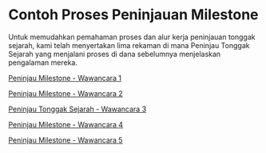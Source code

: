 # **Contoh Proses Peninjauan Milestone**

Untuk memudahkan pemahaman proses dan alur kerja peninjauan tonggak sejarah, kami telah menyertakan lima rekaman di mana Peninjau Tonggak Sejarah yang menjalani proses di dana sebelumnya menjelaskan pengalaman mereka.

[Peninjau Milestone - Wawancara 1](https://files.gitbook.com/v0/b/gitbook-x-prod.appspot.com/o/spaces%2F1WSgbrgHqq5E9Mh8hoBn%2Fuploads%2FpofmNvCMYMq0JKXNDc0Z%2FSoM_PoA%20review%20recording%20(2023-09-22%2014_08%20GMT%2B2).mp4?alt=media&token=58be7809-ae2c-4caa-8c10-c77d8854c8ae)

[Peninjau Milestone - Wawancara 2](https://files.gitbook.com/v0/b/gitbook-x-prod.appspot.com/o/spaces%2F1WSgbrgHqq5E9Mh8hoBn%2Fuploads%2FHpJdWYMnInKbIE4iWvH4%2FLucio%20_%20Ewa%20-%20SoM%20recording%20(2023-09-19%2015_20%20GMT%2B2).mp4?alt=media&token=54be1435-da42-46cd-a0ec-1607fdcae9d5)

[Peninjau Tonggak Sejarah - Wawancara 3](https://files.gitbook.com/v0/b/gitbook-x-prod.appspot.com/o/spaces%2F1WSgbrgHqq5E9Mh8hoBn%2Fuploads%2FIm2bMtMvnsQkCR8UXOuq%2FSoM_PoA%20review%20recording%20(2023-09-18%2015_40%20GMT2)%20(1).mp4?alt=media&token=0ebe2ddb-f7e3-41af-82eb-49af1314eb39)

[Peninjau Milestone - Wawancara 4](https://files.gitbook.com/v0/b/gitbook-x-prod.appspot.com/o/spaces%2F1WSgbrgHqq5E9Mh8hoBn%2Fuploads%2FQKgHOqFv2rC7B8Gz5elD%2FSoM_PoA%20review%20recording%20(2023-09-18%2011_05%20GMT2).mp4?alt=media&token=32f3d4e1-2136-44c3-90f4-5c1be6f427b6)

[Peninjau Milestone - Wawancara 5](https://files.gitbook.com/v0/b/gitbook-x-prod.appspot.com/o/spaces%2F1WSgbrgHqq5E9Mh8hoBn%2Fuploads%2FRMGqzNTjK1Wox49o09CC%2FMarek%20_%20Ewa%20-%20SoM%20recording%20(2023-09-19%2012_10%20GMT2).mp4?alt=media&token=a1b131c8-1639-4a3e-8fab-bbad1ff996e9)
